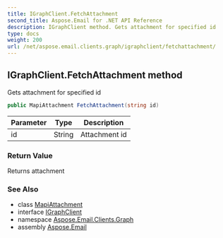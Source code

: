 ```yaml
---
title: IGraphClient.FetchAttachment
second_title: Aspose.Email for .NET API Reference
description: IGraphClient method. Gets attachment for specified id
type: docs
weight: 200
url: /net/aspose.email.clients.graph/igraphclient/fetchattachment/
---
```

## IGraphClient.FetchAttachment method

Gets attachment for specified id

```csharp
public MapiAttachment FetchAttachment(string id)
```

| Parameter | Type | Description |
| --- | --- | --- |
| id | String | Attachment id |

### Return Value

Returns attachment

### See Also

* class [MapiAttachment](../../../aspose.email.mapi/mapiattachment/)
* interface [IGraphClient](../)
* namespace [Aspose.Email.Clients.Graph](../../igraphclient/)
* assembly [Aspose.Email](../../../)


